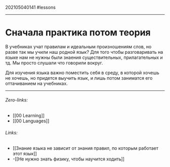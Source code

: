 202105040141
#lessons 
___
# Сначала практика потом теория
В учебниках учат правилам и идеальным произношениям слов, но разве так мы учили наш родной язык? Для того чтобы разговаривать на языке нам не нужны были знаения существительных, прилагательных и тд. Мы просто слушали что говорили вокруг. 

Для изучения языка важно поместить себя в среду, в которой хочешь не хочешь, но придется выучить язык, и лишь потом заниматся его оттачиванием на учебниках.

___
###### Zero-links:
- [[00 Learning]]
- [[00 Languages]]
###### Links:
- [[Знание языка не зависит от знания правил, по которым работает этот язык]]
- -[[Не нужно знать физику, чтобы научится ходить]]